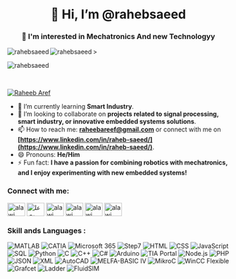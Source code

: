 <h1 align="center">👋 Hi, I’m @rahebsaeed</h1>
<h3 align="center">👀 I'm interested in Mechatronics And new Technologyy</h3>
<p><img align="left" src="https://github-readme-stats.vercel.app/api?username=rahebsaeed&show_icons=true&locale=en" alt="rahebsaeed" /></p
<p><img align="left" src="https://github-readme-streak-stats.herokuapp.com/?user=rahebsaeed&" alt="rahebsaeed" /></p>
>
<p><img align="center" src="https://github-readme-stats.vercel.app/api/top-langs?username=rahebsaeed&show_icons=true&locale=en&layout=compact" alt="rahebsaeed" /></p><br/>
<p align="left"> <a href="https://twitter.com/" target="blank"><img src="https://img.shields.io/twitter/follow/:RaheebAref" alt="Raheeb Aref" /></a> </p>

- 🌱 I’m currently learning **Smart Industry**.
- 💞️ I’m looking to collaborate on **projects related to signal processing, smart industry, or innovative embedded systems solutions**.
- 📫 How to reach me: **[raheebareef@gmail.com](mailto:raheebareef@gmail.com)** or connect with me on **[https://www.linkedin.com/in/raheb-saeed/](https://www.linkedin.com/in/raheb-saeed/)**.
- 😄 Pronouns: **He/Him**
- ⚡ Fun fact: **I have a passion for combining robotics with mechatronics, and I enjoy experimenting with new embedded systems!**


<h3 align="left">Connect with me:</h3>
<p align="left">
<a href="https://www.linkedin.com/in/raheb-saeed/" target="blank"><img align="center" src="https://raw.githubusercontent.com/rahuldkjain/github-profile-readme-generator/master/src/images/icons/Social/linked-in-alt.svg" alt="alawi masfar" height="30" width="40" /></a>
<a href="https://www.facebook.com/raheeb.almikhlafy" target="blank"><img align="center" src="https://raw.githubusercontent.com/rahuldkjain/github-profile-readme-generator/master/src/images/icons/Social/facebook.svg" alt="علوي بن أحمد" height="30" width="40" /></a>
<a href="https://www.instagram.com/raheeb_aref/" target="blank"><img align="center" src="https://raw.githubusercontent.com/rahuldkjain/github-profile-readme-generator/master/src/images/icons/Social/instagram.svg" alt="alawi masfar" height="30" width="40" /></a>
<a href="https://twitter.com/RaheebAref" target="blank"><img align="center" src="https://support-assets.githubassets.com/packs/static/app/assets/images/footer/twitter-0f757c30303936ee3905.svg" alt="alawi masfar" height="30" width="40" /></a>
<a href="https://www.researchgate.net/profile/Raheb-Saeed-2" target="blank"><img align="center" src="https://c5.rgstatic.net/m/42199702882742/images/favicon/favicon-32x32.png" alt="alawi masfar" height="30" width="40" /></a>
<a href="https://orcid.org/0009-0005-5613-8767" target="blank"><img align="center" src="https://orcid.org/assets/vectors/orcid.logo.icon.svg" alt="alawi masfar" height="30" width="40" /></a>
</p>

<h3 align="left">Skill ands Languages :</h3>
<p>
   <img src="https://img.shields.io/badge/MATLAB-F5B701?style=flat&logo=matlab&logoColor=black" alt="MATLAB" />
   <img src="https://img.shields.io/badge/CATIA-5D5D5D?style=flat&logo=catia&logoColor=white" alt="CATIA" />
  <img src="https://img.shields.io/badge/Microsoft%20365-0078D4?style=flat&logo=microsoft&logoColor=white" alt="Microsoft 365" />
  <img src="https://img.shields.io/badge/Step7-00A3E0?style=flat&logo=siemens&logoColor=white" alt="Step7" />
<img src="https://img.shields.io/badge/HTML-E34F26?style=flat&logo=html5&logoColor=white" alt="HTML" />
  <img src="https://img.shields.io/badge/CSS-1572B6?style=flat&logo=css3&logoColor=white" alt="CSS" />
  <img src="https://img.shields.io/badge/JavaScript-F7DF1C?style=flat&logo=javascript&logoColor=black" alt="JavaScript" />
  <img src="https://img.shields.io/badge/SQL-003B57?style=flat&logo=sql&logoColor=white" alt="SQL" />
  <img src="https://img.shields.io/badge/Python-3776AB?style=flat&logo=python&logoColor=white" alt="Python" />
  <img src="https://img.shields.io/badge/C-00599C?style=flat&logo=c&logoColor=white" alt="C" />
  <img src="https://img.shields.io/badge/C%2B%2B-00599C?style=flat&logo=c%2B%2B&logoColor=white" alt="C++" />
  <img src="https://img.shields.io/badge/C%23-239120?style=flat&logo=c-sharp&logoColor=white" alt="C#" />
  <img src="https://img.shields.io/badge/Arduino-00979D?style=flat&logo=arduino&logoColor=white" alt="Arduino" />
  <img src="https://img.shields.io/badge/TIA%20Portal-000000?style=flat&logo=siemens&logoColor=white" alt="TIA Portal" />
  <img src="https://img.shields.io/badge/Node.js-8CC84C?style=flat&logo=node.js&logoColor=white" alt="Node.js" />
  <img src="https://img.shields.io/badge/PHP-777BB4?style=flat&logo=php&logoColor=white" alt="PHP" />
  <img src="https://img.shields.io/badge/JSON-000000?style=flat&logo=json&logoColor=white" alt="JSON" />
  <img src="https://img.shields.io/badge/XML-000000?style=flat&logo=xml&logoColor=white" alt="XML" />
  <img src="https://img.shields.io/badge/AutoCAD-%23D81D4A?style=flat&logo=autocad&logoColor=white" alt="AutoCAD" />
  <img src="https://img.shields.io/badge/MELFA-BASIC%20IV-0078D4?style=flat&logo=siemens&logoColor=white" alt="MELFA-BASIC IV" />
  <img src="https://img.shields.io/badge/MikroC-000000?style=flat&logo=c&logoColor=white" alt="MikroC" />
  <img src="https://img.shields.io/badge/WinCC%20Flexible-000000?style=flat&logo=siemens&logoColor=white" alt="WinCC Flexible" />
  <img src="https://img.shields.io/badge/Grafcet-FF5733?style=flat&logo=automation&logoColor=white" alt="Grafcet" />
  <img src="https://img.shields.io/badge/Ladder-0066CC?style=flat&logo=automation&logoColor=white" alt="Ladder" />
  <img src="https://img.shields.io/badge/FluidSIM-0078D4?style=flat&logo=siemens&logoColor=white" alt="FluidSIM" />
</p>




